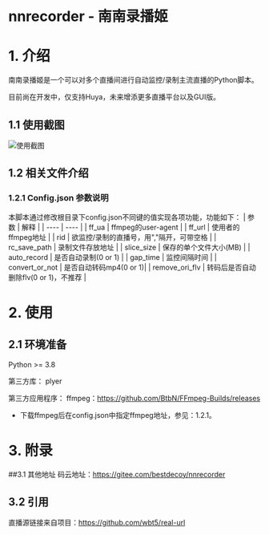 # nnrecorder - 南南录播姬 

# 1. 介绍
南南录播姬是一个可以对多个直播间进行自动监控/录制主流直播的Python脚本。

目前尚在开发中，仅支持Huya，未来增添更多直播平台以及GUI版。

## 1.1 使用截图
![使用截图](https://pic.rmb.bdstatic.com/bjh/a25876aa592316a6c981961c6511b2ae.png)
## 1.2 相关文件介绍
### 1.2.1 Config.json 参数说明
本脚本通过修改根目录下config.json不同键的值实现各项功能，功能如下：
|  参数   | 解释  |
|  ----  | ----  |
| ff_ua  | ffmpeg的user-agent |
| ff_url  | 使用者的ffmpeg地址 |
| rid  | 欲监控/录制的直播号，用","隔开，可带空格 |
| rc_save_path  | 录制文件存放地址 |
| slice_size  | 保存的单个文件大小(MB) |
| auto_record  | 是否自动录制(0 or 1) |
| gap_time  | 监控间隔时间 |
| convert_or_not  | 是否自动转码mp4(0 or 1)|
| remove_ori_flv  | 转码后是否自动删除flv(0 or 1)，不推荐 |
# 2. 使用
## 2.1 环境准备
Python >= 3.8

第三方库：
plyer

第三方应用程序：
ffmpeg：https://github.com/BtbN/FFmpeg-Builds/releases
* 下载ffmpeg后在config.json中指定ffmpeg地址，参见：1.2.1。
# 3. 附录
##3.1 其他地址
码云地址：https://gitee.com/bestdecoy/nnrecorder
## 3.2 引用
直播源链接来自项目：https://github.com/wbt5/real-url
